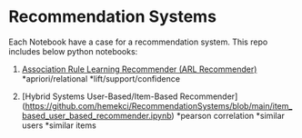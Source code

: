 # Recommendation Systems
Each Notebook have a case for a recommendation system. 
This repo includes below python notebooks:
1. [Association Rule Learning Recommender (ARL Recommender)](https://github.com/hemekci/RecommendationSystems/blob/main/AssociatonRuleRecommender.ipynb)
    *apriori/relational
    *lift/support/confidence
    
2. [Hybrid Systems User-Based/Item-Based Recommender] (https://github.com/hemekci/RecommendationSystems/blob/main/item_based_user_based_recommender.ipynb)
    *pearson correlation 
    *similar users
    *similar items
